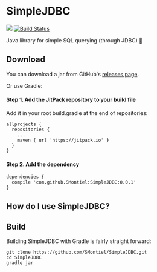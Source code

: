 # SimpleJDBC

[![](https://jitpack.io/v/SMontiel/SimpleJDBC.svg)](https://jitpack.io/#SMontiel/SimpleJDBC) [![Build Status](https://travis-ci.org/SMontiel/SimpleJDBC.svg?branch=master)](https://travis-ci.org/SMontiel/SimpleJDBC)

Java library for simple SQL querying (through JDBC) :slightly_smiling_face:

## Download

You can download a jar from GitHub's [releases page](https://github.com/SMontiel/SimpleJDBC/releases).

Or use Gradle:

#### **Step 1.** Add the JitPack repository to your build file

Add it in your root build.gradle at the end of repositories:

```
allprojects {
  repositories {
    ...
    maven { url 'https://jitpack.io' }
  }
}
```

#### **Step 2.** Add the dependency

```
dependencies {
  compile 'com.github.SMontiel:SimpleJDBC:0.0.1'
}
```

## How do I use SimpleJDBC?

## Build

Building SimpleJDBC with Gradle is fairly straight forward:

```
git clone https://github.com/SMontiel/SimpleJDBC.git
cd SimpleJDBC
gradle jar
```
